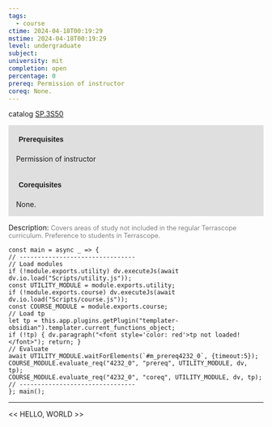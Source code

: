 ```yaml
---
tags:
  - course
ctime: 2024-04-18T00:19:29
mstime: 2024-04-18T00:19:29
level: undergraduate
subject: 
university: mit
completion: open
percentage: 0
prereq: Permission of instructor
coreq: None.
---
```


catalog [SP.3S50](http://student.mit.edu/catalog/mSPa.html#SP.3S50)

<span style="display: block; padding: 15px; background-color: rgb(100, 100, 100, 0.2);"><font id="m_prereq4232_0" style="display: block; font-family: Arial, sans-serif; font-weight: bold; padding: 5px">Prerequisites</font><br><span id="prereq4232_0">Permission of instructor</span></span>
<span style="display: block; padding: 15px; background-color: rgb(100, 100, 100, 0.2);"><font id="m_coreq4232_0" style="display: block; font-family: Arial, sans-serif; font-weight: bold; padding: 5px">Corequisites</font><br><span id="coreq4232_0">None.</span></span>

<font style="">Description:</font>
<font style="color: grey; font-size: 0.8rem;">Covers areas of study not included in the regular Terrascope curriculum. Preference to students in Terrascope.</font>

```dataviewjs
const main = async _ => {
// --------------------------------
// Load modules
if (!module.exports.utility) dv.executeJs(await dv.io.load("Scripts/utility.js"));
const UTILITY_MODULE = module.exports.utility;
if (!module.exports.course) dv.executeJs(await dv.io.load("Scripts/course.js"));
const COURSE_MODULE = module.exports.course;
// Load tp
let tp = this.app.plugins.getPlugin("templater-obsidian").templater.current_functions_object;
if (!tp) { dv.paragraph("<font style='color: red'>tp not loaded!</font>"); return; }
// Evaluate
await UTILITY_MODULE.waitForElements(`#m_prereq4232_0`, {timeout:5});
COURSE_MODULE.evaluate_req("4232_0", "prereq", UTILITY_MODULE, dv, tp);
COURSE_MODULE.evaluate_req("4232_0", "coreq", UTILITY_MODULE, dv, tp);
// --------------------------------
}; main();
```

---

<< HELLO, WORLD >>
